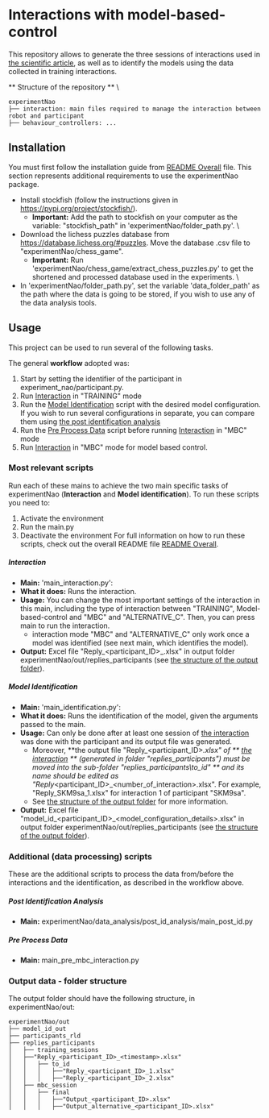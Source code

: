 # Interactions with model-based-control
This repository allows to generate the three sessions of interactions used in [the scientific article](/README.md#Model-based-controller-article), as well as to identify 
the models using the data collected in training interactions.

** Structure of the repository ** \
```
experimentNao
├── interaction: main files required to manage the interaction between robot and participant
├── behaviour_controllers: ...
```

## Installation
You must first follow the installation guide from [README Overall](README.md#Installation) file. This section represents additional requirements to use the experimentNao package. 

- Install stockfish (follow the instructions given in https://pypi.org/project/stockfish/). 
  - **Important:** Add the path to stockfish on your computer as the variable: "stockfish_path" in 'experimentNao/folder_path.py'. \
- Download the lichess puzzles database from https://database.lichess.org/#puzzles. Move the database .csv file to "experimentNao/chess_game". 
  - **Important:** Run 'experimentNao/chess_game/extract_chess_puzzles.py' to get the shortened and processed database used in the experiments. \
- In 'experimentNao/folder_path.py', set the variable 'data_folder_path' as the path where the data is going to be stored, if you wish to use any of the data analysis tools.

## Usage
This project can be used to run several of the following tasks. 

The general **workflow** adopted was: 
1. Start by setting the identifier of the participant in experiment_nao/participant.py. 
2. Run [Interaction](#interaction) in "TRAINING" mode
3. Run the [Model Identification](#model-identification) script with the desired model configuration. 
If you wish to run several configurations in separate, you can compare them using 
[the post identification analysis](#post-identification-analysis)
4. Run the [Pre Process Data](#pre-process-data) script before running [Interaction](#interaction) in "MBC" mode
5. Run [Interaction](#interaction) in "MBC" mode for model based control.

### Most relevant scripts 
Run each of these mains to achieve the two main specific tasks of experimentNao (**Interaction** and **Model identification**).
To run these scripts you need to:
1. Activate the environment
2. Run the main.py
3. Deactivate the environment
For full information on how to run these scripts, check out the overall README file [README Overall](README.md#Usage).

##### Interaction
- **Main:** 'main_interaction.py':  
- **What it does:** Runs the interaction. 
- **Usage:** You can change the most important settings of the interaction in this main, 
including the type of interaction between "TRAINING", Model-based-control and "MBC" and "ALTERNATIVE_C". 
Then, you can press main to run the interaction. 
  - interaction mode "MBC" and "ALTERNATIVE_C" only work once a model was identified (see next main, which identifies the model). 
- **Output:** Excel file "Reply_<participant_ID>_<timestamp>.xlsx" in output folder 
experimentNao/out/replies_participants (see [the structure of the output folder](#output-folder)).

##### Model Identification
- **Main:** 'main_identification.py':  
- **What it does:** Runs the identification of the model, given the arguments passed to the main. 
- **Usage:** Can only be done after at least one session of [the interaction](#interaction) was done with the 
participant and its output file was generated. 
  - Moreover, **the output file "Reply_<participant_ID>_<timestamp>.xlsx" of ** [the interaction](#interaction) ** 
  (generated in folder "replies_participants") must be moved into the sub-folder "replies_participants\to_id" ** and its 
  name should be edited as "Reply_<participant_ID>_<number_of_interaction>.xlsx". For example, "Reply_SKM9sa_1.xlsx" 
  for interaction 1 of participant "SKM9sa". 
  - See [the structure of the output folder](#data-structure) for more information.
- **Output:** Excel file "model_id_<participant_ID>_<model_configuration_details>.xlsx" in output folder 
experimentNao/out/replies_participants (see [the structure of the output folder](#output-folder)).

### Additional (data processing) scripts 
These are the additional scripts to process the data from/before the interactions and the identification, as described in the workflow above.

##### Post Identification Analysis
- **Main:** experimentNao/data_analysis/post_id_analysis/main_post_id.py

##### Pre Process Data
- **Main:** main_pre_mbc_interaction.py

### Output data - folder structure
The output folder should have the following structure, in experimentNao/out:
```
experimentNao/out 
├── model_id_out
├── participants_rld
├── replies_participants
│   ├── training_sessions
│   ├──"Reply_<participant_ID>_<timestamp>.xlsx"
│   │   ├── to_id
│   │   │   ├──"Reply_<participant_ID>_1.xlsx"
│   │   │   ├──"Reply_<participant_ID>_2.xlsx"
│   ├── mbc_session
│   │   ├── final
│   │   │   ├──"Output_<participant_ID>.xlsx"
│   │   │   ├──"Output_alternative_<participant_ID>.xlsx"
```
